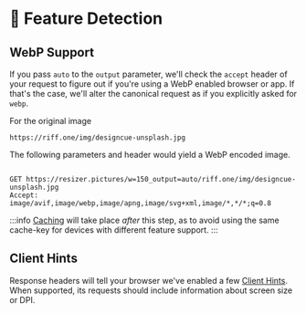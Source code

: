 # 💊 Feature Detection
## WebP Support

If you pass `auto` to the `output` parameter, we'll check the  `accept` header of your request to figure out if you're using a WebP enabled browser or app. If that's the case, we'll alter the canonical request as if you explicitly asked for `webp`. 

For the original image 

```
https://riff.one/img/designcue-unsplash.jpg
```

The following parameters and header would yield a WebP encoded image.

```

GET https://resizer.pictures/w=150_output=auto/riff.one/img/designcue-unsplash.jpg  
Accept: image/avif,image/webp,image/apng,image/svg+xml,image/*,*/*;q=0.8

```

:::info
[Caching](caching.html) will take place *after* this step, as to avoid using the same cache-key for devices with different feature support.
:::



## Client Hints

Response headers will tell your browser we've enabled a few [Client Hints](https://developer.mozilla.org/en-US/docs/Glossary/Client_hints). When supported, its requests should include information about screen size or DPI. 

<feature-detections :keys="['vw','vh','dpr']" />
